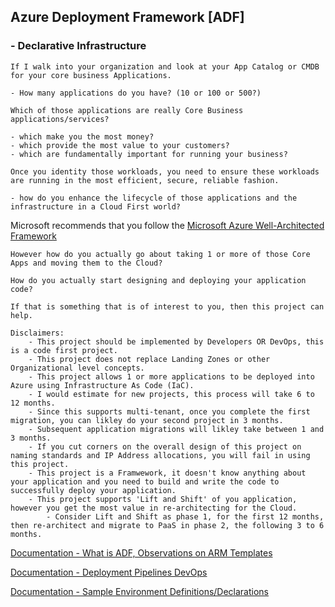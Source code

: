 
## Azure Deployment Framework [ADF] 
### - Declarative Infrastructure
    
    If I walk into your organization and look at your App Catalog or CMDB for your core business Applications.
    
    - How many applications do you have? (10 or 100 or 500?)
    
    Which of those applications are really Core Business applications/services?
    
    - which make you the most money?
    - which provide the most value to your customers?
    - which are fundamentally important for running your business?
    
    Once you identity those workloads, you need to ensure these workloads are running in the most efficient, secure, reliable fashion.

    - how do you enhance the lifecycle of those applications and the infrastructure in a Cloud First world?


Microsoft recommends that you follow the [Microsoft Azure Well-Architected Framework](https://docs.microsoft.com/en-us/azure/architecture/framework)

    However how do you actually go about taking 1 or more of those Core Apps and moving them to the Cloud? 
    
    How do you actually start designing and deploying your application code?

    If that is something that is of interest to you, then this project can help.

    Disclaimers: 
        - This project should be implemented by Developers OR DevOps, this is a code first project.
        - This project does not replace Landing Zones or other Organizational level concepts.
        - This project allows 1 or more applications to be deployed into Azure using Infrastructure As Code (IaC).
        - I would estimate for new projects, this process will take 6 to 12 months.
        - Since this supports multi-tenant, once you complete the first migration, you can likley do your second project in 3 months.
        - Subsequent application migrations will likley take between 1 and 3 months.
        - If you cut corners on the overall design of this project on naming standards and IP Address allocations, you will fail in using this project.
        - This project is a Framwework, it doesn't know anything about your application and you need to build and write the code to successfully deploy your application.
        - This project supports 'Lift and Shift' of you application, however you get the most value in re-architecting for the Cloud.
            - Consider Lift and Shift as phase 1, for the first 12 months, then re-architect and migrate to PaaS in phase 2, the following 3 to 6 months.
    
[Documentation - What is ADF, Observations on ARM Templates](./docs/ARM.md)

[Documentation - Deployment Pipelines DevOps](./docs/Deployment_Pipelines_DevOps.md)

[Documentation - Sample Environment Definitions/Declarations](./docs/Sample_Template_Files.md)




